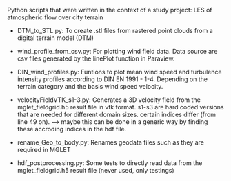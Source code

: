 Python scripts that were written in the context of a study project:
LES of atmospheric flow over city terrain

- DTM_to_STL.py: 
To create .stl files from rastered point clouds from a digital terrain model (DTM)

- wind_profile_from_csv.py: 
For plotting wind field data. Data source are csv files generated by the linePlot function in Paraview.

- DIN_wind_profiles.py: 
Funtions to plot mean wind speed and turbulence intensity profiles according to DIN EN 1991 - 1-4. Depending on the terrain category and the basis wind speed velocity.

- velocityFieldVTK_s1-3.py: 
Generates a 3D velocity field from the mglet_fieldgrid.h5 result file in vtk format. s1-s3 are hard coded versions that are needed for different domain sizes. certain indices differ (from line 49 on). --> maybe this can be done in a generic way by finding these accroding indices in the hdf file.

- rename_Geo_to_body.py: 
Renames geodata files such as they are required in MGLET

- hdf_postprocessing.py: 
Some tests to directly read data from the mglet_fieldgrid.h5 result file (never used, only testings)
